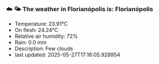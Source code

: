 ### ☁️ 🌤️  The weather in Florianópolis is: Florianópolis

- Temperature: 23.91°C
- On flesh: 24.24°C
- Relative air humidity: 72%
- Rain: 0.0 mm
- Description: Few clouds
- last updated: 2025-05-27T17:16:05.928954
